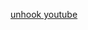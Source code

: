 [unhook youtube](https://chrome.google.com/webstore/detail/unhook-remove-youtube-rec/khncfooichmfjbepaaaebmommgaepoid/related)